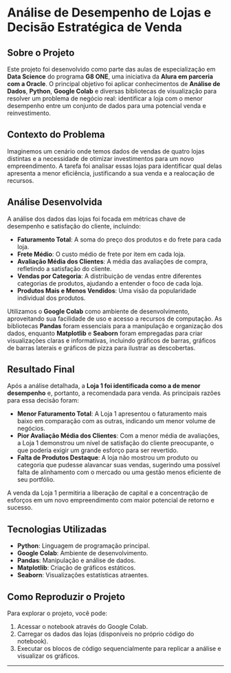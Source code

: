 # Análise de Desempenho de Lojas e Decisão Estratégica de Venda

## Sobre o Projeto

Este projeto foi desenvolvido como parte das aulas de especialização em **Data Science** do programa **G8 ONE**, uma iniciativa da **Alura em parceria com a Oracle**. O principal objetivo foi aplicar conhecimentos de **Análise de Dados**, **Python**, **Google Colab** e diversas bibliotecas de visualização para resolver um problema de negócio real: identificar a loja com o menor desempenho entre um conjunto de dados para uma potencial venda e reinvestimento.

## Contexto do Problema

Imaginemos um cenário onde temos dados de vendas de quatro lojas distintas e a necessidade de otimizar investimentos para um novo empreendimento. A tarefa foi analisar essas lojas para identificar qual delas apresenta a menor eficiência, justificando a sua venda e a realocação de recursos.

## Análise Desenvolvida

A análise dos dados das lojas foi focada em métricas chave de desempenho e satisfação do cliente, incluindo:

* **Faturamento Total**: A soma do preço dos produtos e do frete para cada loja.
* **Frete Médio**: O custo médio de frete por item em cada loja.
* **Avaliação Média dos Clientes**: A média das avaliações de compra, refletindo a satisfação do cliente.
* **Vendas por Categoria**: A distribuição de vendas entre diferentes categorias de produtos, ajudando a entender o foco de cada loja.
* **Produtos Mais e Menos Vendidos**: Uma visão da popularidade individual dos produtos.

Utilizamos o **Google Colab** como ambiente de desenvolvimento, aproveitando sua facilidade de uso e acesso a recursos de computação. As bibliotecas **Pandas** foram essenciais para a manipulação e organização dos dados, enquanto **Matplotlib** e **Seaborn** foram empregadas para criar visualizações claras e informativas, incluindo gráficos de barras, gráficos de barras laterais e gráficos de pizza para ilustrar as descobertas.

## Resultado Final

Após a análise detalhada, a **Loja 1 foi identificada como a de menor desempenho** e, portanto, a recomendada para venda. As principais razões para essa decisão foram:

* **Menor Faturamento Total**: A Loja 1 apresentou o faturamento mais baixo em comparação com as outras, indicando um menor volume de negócios.
* **Pior Avaliação Média dos Clientes**: Com a menor média de avaliações, a Loja 1 demonstrou um nível de satisfação do cliente preocupante, o que poderia exigir um grande esforço para ser revertido.
* **Falta de Produtos Destaque**: A loja não mostrou um produto ou categoria que pudesse alavancar suas vendas, sugerindo uma possível falta de alinhamento com o mercado ou uma gestão menos eficiente de seu portfólio.

A venda da Loja 1 permitiria a liberação de capital e a concentração de esforços em um novo empreendimento com maior potencial de retorno e sucesso.

## Tecnologias Utilizadas

* **Python**: Linguagem de programação principal.
* **Google Colab**: Ambiente de desenvolvimento.
* **Pandas**: Manipulação e análise de dados.
* **Matplotlib**: Criação de gráficos estáticos.
* **Seaborn**: Visualizações estatísticas atraentes.

## Como Reproduzir o Projeto

Para explorar o projeto, você pode:

1.  Acessar o notebook através do Google Colab.
2.  Carregar os dados das lojas (disponíveis no próprio código do notebook).
3.  Executar os blocos de código sequencialmente para replicar a análise e visualizar os gráficos.

---
